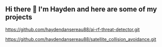 ## Hi there 👋 I'm Hayden and here are some of my projects

https://github.com/haydendansereau88/ai-rf-threat-detector.git

https://github.com/haydendansereau88/satellite_collision_avoidance.git

